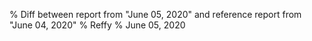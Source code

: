 % Diff between report from "June 05, 2020" and reference report from "June 04, 2020"
% Reffy
% June 05, 2020

